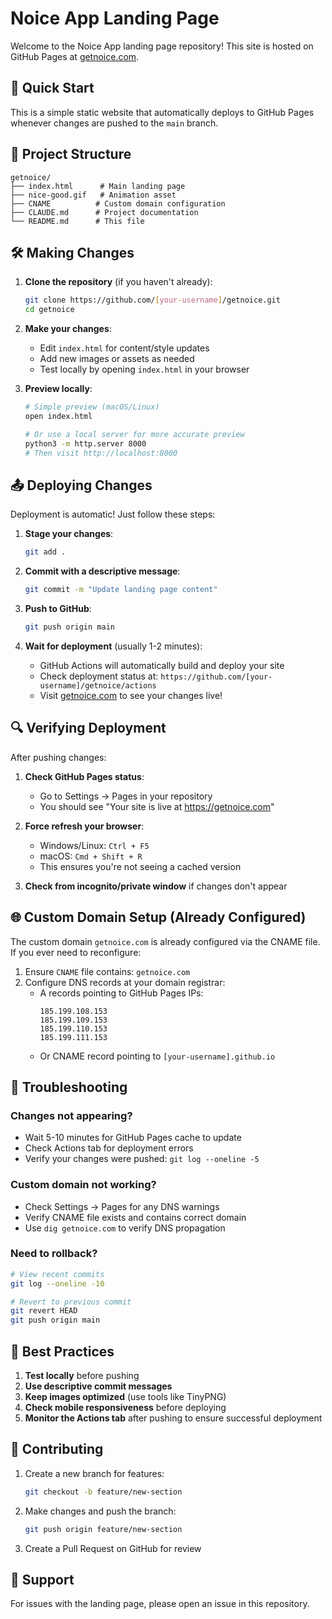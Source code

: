 # Noice App Landing Page

Welcome to the Noice App landing page repository! This site is hosted on GitHub Pages at [getnoice.com](https://getnoice.com).

## 🚀 Quick Start

This is a simple static website that automatically deploys to GitHub Pages whenever changes are pushed to the `main` branch.

## 📁 Project Structure

```
getnoice/
├── index.html      # Main landing page
├── nice-good.gif   # Animation asset
├── CNAME          # Custom domain configuration
├── CLAUDE.md      # Project documentation
└── README.md      # This file
```

## 🛠️ Making Changes

1. **Clone the repository** (if you haven't already):
   ```bash
   git clone https://github.com/[your-username]/getnoice.git
   cd getnoice
   ```

2. **Make your changes**:
   - Edit `index.html` for content/style updates
   - Add new images or assets as needed
   - Test locally by opening `index.html` in your browser

3. **Preview locally**:
   ```bash
   # Simple preview (macOS/Linux)
   open index.html
   
   # Or use a local server for more accurate preview
   python3 -m http.server 8000
   # Then visit http://localhost:8000
   ```

## 📤 Deploying Changes

Deployment is automatic! Just follow these steps:

1. **Stage your changes**:
   ```bash
   git add .
   ```

2. **Commit with a descriptive message**:
   ```bash
   git commit -m "Update landing page content"
   ```

3. **Push to GitHub**:
   ```bash
   git push origin main
   ```

4. **Wait for deployment** (usually 1-2 minutes):
   - GitHub Actions will automatically build and deploy your site
   - Check deployment status at: `https://github.com/[your-username]/getnoice/actions`
   - Visit [getnoice.com](https://getnoice.com) to see your changes live!

## 🔍 Verifying Deployment

After pushing changes:

1. **Check GitHub Pages status**:
   - Go to Settings → Pages in your repository
   - You should see "Your site is live at https://getnoice.com"

2. **Force refresh your browser**:
   - Windows/Linux: `Ctrl + F5`
   - macOS: `Cmd + Shift + R`
   - This ensures you're not seeing a cached version

3. **Check from incognito/private window** if changes don't appear

## 🌐 Custom Domain Setup (Already Configured)

The custom domain `getnoice.com` is already configured via the CNAME file. If you ever need to reconfigure:

1. Ensure `CNAME` file contains: `getnoice.com`
2. Configure DNS records at your domain registrar:
   - A records pointing to GitHub Pages IPs:
     ```
     185.199.108.153
     185.199.109.153
     185.199.110.153
     185.199.111.153
     ```
   - Or CNAME record pointing to `[your-username].github.io`

## 🚨 Troubleshooting

### Changes not appearing?
- Wait 5-10 minutes for GitHub Pages cache to update
- Check Actions tab for deployment errors
- Verify your changes were pushed: `git log --oneline -5`

### Custom domain not working?
- Check Settings → Pages for any DNS warnings
- Verify CNAME file exists and contains correct domain
- Use `dig getnoice.com` to verify DNS propagation

### Need to rollback?
```bash
# View recent commits
git log --oneline -10

# Revert to previous commit
git revert HEAD
git push origin main
```

## 📝 Best Practices

1. **Test locally** before pushing
2. **Use descriptive commit messages**
3. **Keep images optimized** (use tools like TinyPNG)
4. **Check mobile responsiveness** before deploying
5. **Monitor the Actions tab** after pushing to ensure successful deployment

## 🤝 Contributing

1. Create a new branch for features:
   ```bash
   git checkout -b feature/new-section
   ```

2. Make changes and push the branch:
   ```bash
   git push origin feature/new-section
   ```

3. Create a Pull Request on GitHub for review

## 📧 Support

For issues with the landing page, please open an issue in this repository.